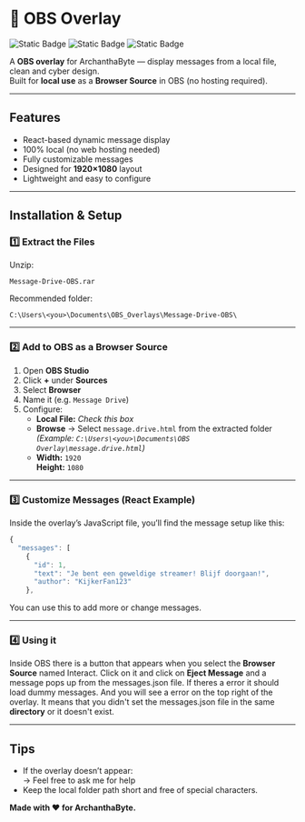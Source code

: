 # 🎥 OBS Overlay

![Static Badge](https://img.shields.io/badge/OBS-Overlay-blue?logo=obsstudio)
![Static Badge](https://img.shields.io/badge/Resolution-1920x1080-green)
![Static Badge](https://img.shields.io/badge/Status-Ready%20to%20Use-success)

A **OBS overlay** for ArchanthaByte — display messages from a local file, clean and cyber design.  
Built for **local use** as a **Browser Source** in OBS (no hosting required).

---

##  Features

-  React-based dynamic message display  
-  100% local (no web hosting needed)  
-  Fully customizable messages  
-  Designed for **1920×1080** layout  
-  Lightweight and easy to configure  

---

##  Installation & Setup

### 1️⃣ Extract the Files

Unzip:
```
Message-Drive-OBS.rar
```

Recommended folder:
```
C:\Users\<you>\Documents\OBS_Overlays\Message-Drive-OBS\
```

---

### 2️⃣ Add to OBS as a Browser Source

1. Open **OBS Studio**
2. Click **+** under **Sources**
3. Select **Browser**
4. Name it (e.g. `Message Drive`)
5. Configure:
   -  **Local File:** *Check this box*
   -  **Browse** → Select `message.drive.html` from the extracted folder  
     *(Example: `C:\Users\<you>\Documents\OBS Overlay\message.drive.html`)*
   -  **Width:** `1920`  
     **Height:** `1080`

---

### 3️⃣ Customize Messages (React Example)

Inside the overlay’s JavaScript file, you’ll find the message setup like this:

```jsx
{
  "messages": [
    {
      "id": 1,
      "text": "Je bent een geweldige streamer! Blijf doorgaan!",
      "author": "KijkerFan123"
    },
```
You  can use this to add more or change messages.

---

### 4️⃣ Using it

Inside OBS there is a button that appears when you select the **Browser Source** named Interact.
Click on it and click on **Eject Message** and a message pops up from the messages.json file.
If theres a error it should load dummy messages. And you will see a error on the top right of the overlay.
It means that you didn't set the messages.json file in the same **directory** or it doesn't exist.

---

##  Tips

- If the overlay doesn’t appear:  
  → Feel free to ask me for help  
- Keep the local folder path short and free of special characters.


**Made with ❤️ for ArchanthaByte.**
